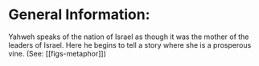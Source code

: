 # General Information:

Yahweh speaks of the nation of Israel as though it was the mother of the leaders of Israel. Here he begins to tell a story where she is a prosperous vine. (See: [[figs-metaphor]])